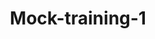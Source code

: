 ---
layout: doc
title: Mock-training-1
permalink: /en/training/introduction
lang: en
category: training
---